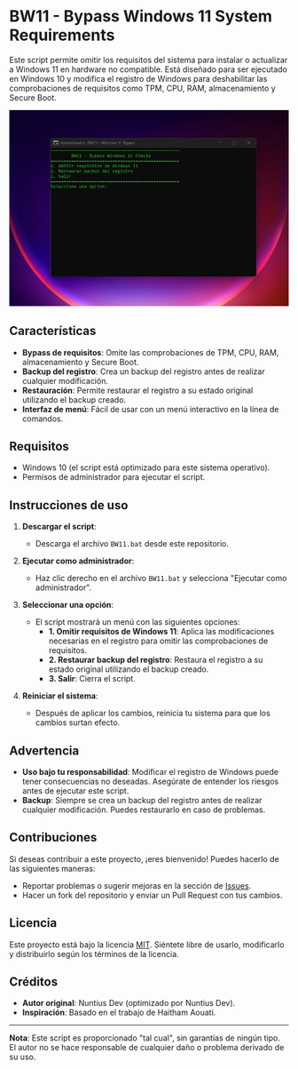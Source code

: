 # BW11 - Bypass Windows 11 System Requirements

Este script permite omitir los requisitos del sistema para instalar o actualizar a Windows 11 en hardware no compatible. Está diseñado para ser ejecutado en Windows 10 y modifica el registro de Windows para deshabilitar las comprobaciones de requisitos como TPM, CPU, RAM, almacenamiento y Secure Boot.

![Captura de pantalla del escritorio](screenshot.jpeg)

## Características

- **Bypass de requisitos**: Omite las comprobaciones de TPM, CPU, RAM, almacenamiento y Secure Boot.
- **Backup del registro**: Crea un backup del registro antes de realizar cualquier modificación.
- **Restauración**: Permite restaurar el registro a su estado original utilizando el backup creado.
- **Interfaz de menú**: Fácil de usar con un menú interactivo en la línea de comandos.

## Requisitos

- Windows 10 (el script está optimizado para este sistema operativo).
- Permisos de administrador para ejecutar el script.

## Instrucciones de uso

1. **Descargar el script**:
   - Descarga el archivo `BW11.bat` desde este repositorio.

2. **Ejecutar como administrador**:
   - Haz clic derecho en el archivo `BW11.bat` y selecciona "Ejecutar como administrador".

3. **Seleccionar una opción**:
   - El script mostrará un menú con las siguientes opciones:
     - **1. Omitir requisitos de Windows 11**: Aplica las modificaciones necesarias en el registro para omitir las comprobaciones de requisitos.
     - **2. Restaurar backup del registro**: Restaura el registro a su estado original utilizando el backup creado.
     - **3. Salir**: Cierra el script.

4. **Reiniciar el sistema**:
   - Después de aplicar los cambios, reinicia tu sistema para que los cambios surtan efecto.

## Advertencia

- **Uso bajo tu responsabilidad**: Modificar el registro de Windows puede tener consecuencias no deseadas. Asegúrate de entender los riesgos antes de ejecutar este script.
- **Backup**: Siempre se crea un backup del registro antes de realizar cualquier modificación. Puedes restaurarlo en caso de problemas.

## Contribuciones

Si deseas contribuir a este proyecto, ¡eres bienvenido! Puedes hacerlo de las siguientes maneras:
- Reportar problemas o sugerir mejoras en la sección de [Issues](https://github.com/nuntius-dev/win11BP/issues).
- Hacer un fork del repositorio y enviar un Pull Request con tus cambios.

## Licencia

Este proyecto está bajo la licencia [MIT](LICENSE). Siéntete libre de usarlo, modificarlo y distribuirlo según los términos de la licencia.

## Créditos

- **Autor original**: Nuntius Dev (optimizado por Nuntius Dev).
- **Inspiración**: Basado en el trabajo de Haitham Aouati.

---

**Nota**: Este script es proporcionado "tal cual", sin garantías de ningún tipo. El autor no se hace responsable de cualquier daño o problema derivado de su uso.
